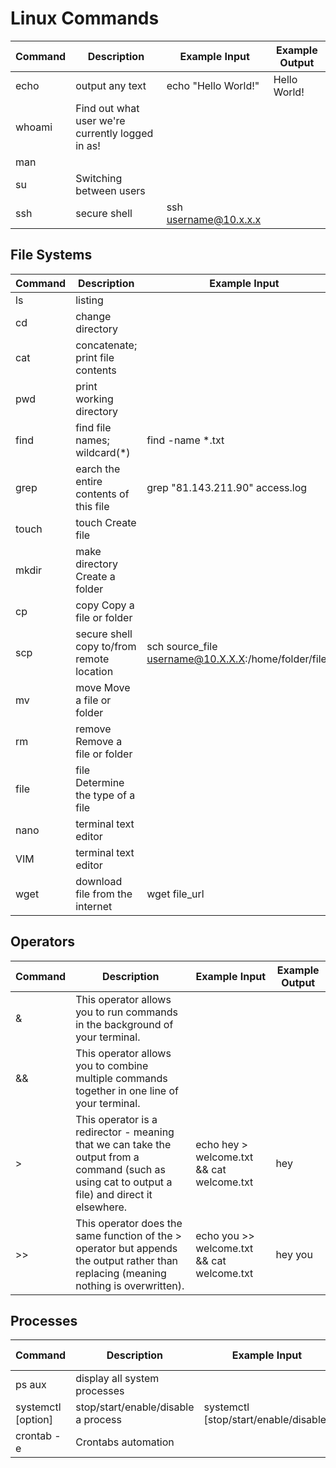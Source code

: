 # Linux Commands

| Command | Description | Example Input | Example Output |
|---------|-------------|---------------|----------------|
| echo | output any text | echo "Hello World!" | Hello World! |
| whoami | Find out what user we're currently logged in as! |
| man | 
| su | Switching between users | 
| ssh | secure shell | ssh username@10.x.x.x | 

## File Systems

| Command | Description | Example Input | Example Output |
|---------|-------------|---------------|----------------|
| ls | listing |
| cd | change directory |
| cat | concatenate; print file contents |
| pwd | print working directory |
| find | find file names; wildcard(*) | find -name *.txt | ./folder1/passwords.txt ./Documents/todo.txt |
| grep | earch the entire contents of this file | grep "81.143.211.90" access.log |
| touch |	touch	Create file |
| mkdir |	make directory	Create a folder |
| cp |	copy	Copy a file or folder |
| scp | secure shell copy to/from remote location | sch source_file username@10.X.X.X:/home/folder/file.txt |
| mv |	move	Move a file or folder |
| rm |	remove	Remove a file or folder |
| file |	file	Determine the type of a file |
| nano | terminal text editor |
| VIM | terminal text editor |
| wget | download file from the internet | wget file_url |

## Operators
| Command | Description | Example Input | Example Output |
|---------|-------------|---------------|----------------|
| & |	This operator allows you to run commands in the background of your terminal. |
| && | This operator allows you to combine multiple commands together in one line of your terminal. |
| > | This operator is a redirector - meaning that we can take the output from a command (such as using cat to output a file) and direct it elsewhere. | echo hey > welcome.txt && cat welcome.txt | hey |
| >> | This operator does the same function of the > operator but appends the output rather than replacing (meaning nothing is overwritten). | echo you >> welcome.txt && cat welcome.txt | hey you |


## Processes

| Command | Description | Example Input | Example Output |
|---------|-------------|---------------|----------------|
| ps aux | display all system processes |
| systemctl [option] | stop/start/enable/disable a process | systemctl [stop/start/enable/disable] |
| crontab -e | Crontabs automation |
